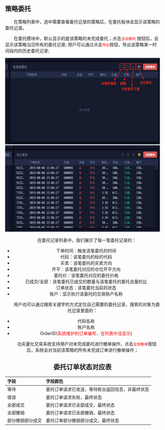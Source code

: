 ## 策略委托

&emsp;&emsp;在策略列表中，选中需要查看委托记录的策略后，在委托板块会显示该策略的委托记录。

&emsp;&emsp;在委托模块中，默认显示的是该策略的未完成委托；点击<font color="red">```当日委托```</font> 按钮后，会显示该策略当日所有的委托记录; 用户可以通过点击<font color="red">```导出```</font>按钮，导出该策略某一时间段内的历史委托记录;

<div align=center><img src="/images/str_entrust.png" width="640" height="280" alt = "未完成委托">

<div align=center><img src="/images/str_entrust_1.png" width="640" height="280" alt = "当日委托">


&emsp;&emsp;在委托记录列表中，我们展示了每一笔委托记录的：

- 下单时间：触发该笔委托的时间
- 代码：该笔委托的标的代码
- 买卖：该笔委托的买卖方向
- 开平：该笔委托对应的仓位开平方向
- 委托价：该笔委托对应的委托价格
- 已成交/全部：该笔委托已成交的数量与该笔委托的委托总量的比
- 订单状态：该笔委托当前的状态
- 账户：显示执行该委托的交易账户名称

&emsp;&emsp;用户也可以通过搜索关键字的方式定位自己需要的委托记录，搜索的对象为委托记录里面的：

- 代码名称
- 账户名称
- OrderID(<font color = red>系统维护的订单编号，在列表中没显示</font>)

&emsp;&emsp;功夫量化交易系统支持用户对未完成委托进行撤单操作，点击<font color="red">```全部撤单```</font>按钮后，系统会对当前该策略的所有未完成订单进行撤单操作；



## 委托订单状态对应表

| 字段     | 字段颜色                                         |
| :------- | :----------------------------------------------- |
| 等待     | 委托订单请求已发送，等待柜台返回信息，非最终状态 |
| 错误     | 委托订单请求失败，最终状态                       |
| 全部成交 | 委托订单请求已全部成交，最终状态                 |
| 全部撤销 | 委托订单请求已全部撤销，最终状态                 |
| 部分撤销部分成交 | 委托订单部分撤销部分成交，最终状态               |